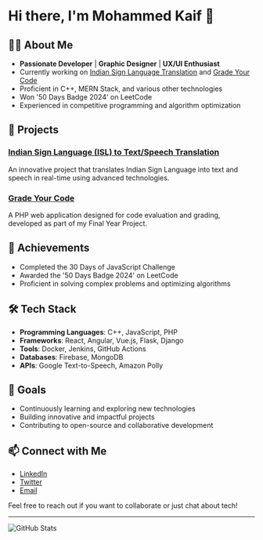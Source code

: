 # Hi there, I'm Mohammed Kaif 👋

## 👨‍💻 About Me

- **Passionate Developer** | **Graphic Designer** | **UX/UI Enthusiast**
- Currently working on [Indian Sign Language Translation](link-to-project) and [Grade Your Code](link-to-project)
- Proficient in C++, MERN Stack, and various other technologies
- Won '50 Days Badge 2024' on LeetCode
- Experienced in competitive programming and algorithm optimization

## 🚀 Projects

### [Indian Sign Language (ISL) to Text/Speech Translation](link-to-project)
An innovative project that translates Indian Sign Language into text and speech in real-time using advanced technologies.

### [Grade Your Code](link-to-project)
A PHP web application designed for code evaluation and grading, developed as part of my Final Year Project.

## 🌟 Achievements

- Completed the 30 Days of JavaScript Challenge
- Awarded the '50 Days Badge 2024' on LeetCode
- Proficient in solving complex problems and optimizing algorithms

## 🛠 Tech Stack

- **Programming Languages**: C++, JavaScript, PHP
- **Frameworks**: React, Angular, Vue.js, Flask, Django
- **Tools**: Docker, Jenkins, GitHub Actions
- **Databases**: Firebase, MongoDB
- **APIs**: Google Text-to-Speech, Amazon Polly

## 🎯 Goals

- Continuously learning and exploring new technologies
- Building innovative and impactful projects
- Contributing to open-source and collaborative development

## 📫 Connect with Me

- [LinkedIn](https://www.linkedin.com/in/mohammedkaif-aka-princekaif10/)
- [Twitter](link-to-twitter)
- [Email](mailto:your-email@example.com)

Feel free to reach out if you want to collaborate or just chat about tech!

---

<!-- Optional GitHub Stats -->
![GitHub Stats](https://github-readme-stats.vercel.app/api?username=PrinceKaif10&show_icons=true&hide_title=true&count_private=true&hide=prs&hide_rank=true)

